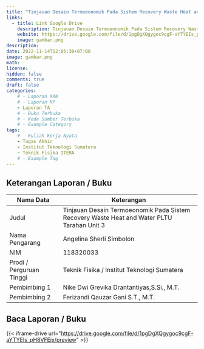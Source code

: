 ```yaml
---
title: "Tinjauan Desain Termoeonomik Pada Sistem Recovery Waste Heat and Water PLTU Tarahan Unit 3"
links:
  - title: Link Google Drive
    description: Tinjauan Desain Termoeonomik Pada Sistem Recovery Waste Heat and Water PLTU Tarahan Unit 3
    website: https://drive.google.com/file/d/1pgDgXQgygoc9cgF-aYTYEIs_pH8VFEjx?usp=share_link
    image: gambar.png
description: 
date: 2022-11-14T12:05:30+07:00
image: gambar.png
math: 
license: 
hidden: false
comments: true
draft: false
categories:
    # - Laporan KKN
    # - Laporan KP
    - Laporan TA
    # - Buku Terbuka
    # - Kode Sumber Terbuka
    # - Example Category
tags:
    # - Kuliah Kerja Nyata
    - Tugas Akhir
    - Institut Teknologi Sumatera
    - Teknik Fisika ITERA
    # - Example Tag
---
```


<!-- format penulisan rincian laporan (repo) -->
## Keterangan Laporan / Buku
| Nama Data                     | Keterangan                                  |
| ----------------------------- | ------------------------------------------- |
| Judul                         | Tinjauan Desain Termoeonomik Pada Sistem Recovery Waste Heat and Water PLTU Tarahan Unit 3 |
| Nama Pengarang                | Angelina Sherli Simbolon |
| NIM                           | 118320033 |
| Prodi / Perguruan Tinggi      | Teknik Fisika / Institut Teknologi Sumatera |
| Pembimbing 1                  | Nike Dwi Grevika Drantantiyas,S.Si., M.T. |
| Pembimbing 2                  | Ferizandi Qauzar Gani S.T., M.T. |

## Baca Laporan / Buku
{{< iframe-drive url="https://drive.google.com/file/d/1pgDgXQgygoc9cgF-aYTYEIs_pH8VFEjx/preview" >}}


<!-- {{< youtube oO5k-0QpxTk >}} -->
<!-- {{< pdf url="https://drive.google.com/file/d/1n9vA6F59hplkeXEkXU3c8O2Fttf88-sx/preview" fileName="nama file saya">}}
{{< iframe-drive url="https://drive.google.com/file/d/1n9vA6F59hplkeXEkXU3c8O2Fttf88-sx/preview" >}} -->